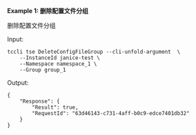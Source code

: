 **Example 1: 删除配置文件分组**

删除配置文件分组

Input: 

```
tccli tse DeleteConfigFileGroup --cli-unfold-argument  \
    --InstanceId janice-test \
    --Namespace namespace_1 \
    --Group group_1
```

Output: 
```
{
    "Response": {
        "Result": true,
        "RequestId": "63d46143-c731-4aff-b0c9-edce7401db32"
    }
}
```

